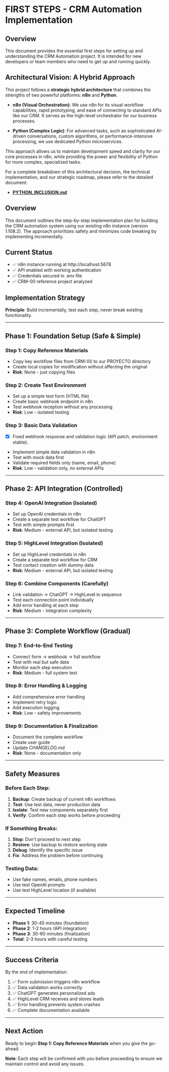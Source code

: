 # FIRST STEPS - CRM Automation Implementation

## Overview

This document provides the essential first steps for setting up and understanding the CRM Automation project. It is intended for new developers or team members who need to get up and running quickly.

## Architectural Vision: A Hybrid Approach

This project follows a **strategic hybrid architecture** that combines the strengths of two powerful platforms: **n8n** and **Python**.

-   **n8n (Visual Orchestration)**: We use n8n for its visual workflow capabilities, rapid prototyping, and ease of connecting to standard APIs like our CRM. It serves as the high-level orchestrator for our business processes.

-   **Python (Complex Logic)**: For advanced tasks, such as sophisticated AI-driven conversations, custom algorithms, or performance-intensive processing, we use dedicated Python microservices.

This approach allows us to maintain development speed and clarity for our core processes in n8n, while providing the power and flexibility of Python for more complex, specialized tasks.

For a complete breakdown of this architectural decision, the technical implementation, and our strategic roadmap, please refer to the detailed document:
-   **[PYTHON_INCLUSION.md](./PYTHON_INCLUSION.md)**


## Overview
This document outlines the step-by-step implementation plan for building the CRM automation system using our existing n8n instance (version 1.108.2). The approach prioritizes safety and minimizes code breaking by implementing incrementally.

## Current Status
- ✅ n8n instance running at http://localhost:5678
- ✅ API enabled with working authentication
- ✅ Credentials secured in .env file
- ✅ CRM-00 reference project analyzed

## Implementation Strategy
**Principle**: Build incrementally, test each step, never break existing functionality.

---

## Phase 1: Foundation Setup (Safe & Simple)

### Step 1: Copy Reference Materials
- Copy key workflow files from CRM-00 to our PROYECTO directory
- Create local copies for modification without affecting the original
- **Risk**: None - just copying files

### Step 2: Create Test Environment
- Set up a simple test form (HTML file)
- Create basic webhook endpoint in n8n
- Test webhook reception without any processing
- **Risk**: Low - isolated testing

### Step 3: Basic Data Validation
- [x] Fixed webhook response and validation logic (API patch, environment stable).
- Implement simple data validation in n8n
- Test with mock data first
- Validate required fields only (name, email, phone)
- **Risk**: Low - validation only, no external APIs

---

## Phase 2: API Integration (Controlled)

### Step 4: OpenAI Integration (Isolated)
- Set up OpenAI credentials in n8n
- Create a separate test workflow for ChatGPT
- Test with simple prompts first
- **Risk**: Medium - external API, but isolated testing

### Step 5: HighLevel Integration (Isolated)
- Set up HighLevel credentials in n8n
- Create a separate test workflow for CRM
- Test contact creation with dummy data
- **Risk**: Medium - external API, but isolated testing

### Step 6: Combine Components (Carefully)
- Link validation → ChatGPT → HighLevel in sequence
- Test each connection point individually
- Add error handling at each step
- **Risk**: Medium - integration complexity

---

## Phase 3: Complete Workflow (Gradual)

### Step 7: End-to-End Testing
- Connect form → webhook → full workflow
- Test with real but safe data
- Monitor each step execution
- **Risk**: Medium - full system test

### Step 8: Error Handling & Logging
- Add comprehensive error handling
- Implement retry logic
- Add execution logging
- **Risk**: Low - safety improvements

### Step 9: Documentation & Finalization
- Document the complete workflow
- Create user guide
- Update CHANGELOG.md
- **Risk**: None - documentation only

---

## Safety Measures

### Before Each Step:
1. **Backup**: Create backup of current n8n workflows
2. **Test**: Use test data, never production data
3. **Isolate**: Test new components separately first
4. **Verify**: Confirm each step works before proceeding

### If Something Breaks:
1. **Stop**: Don't proceed to next step
2. **Restore**: Use backup to restore working state
3. **Debug**: Identify the specific issue
4. **Fix**: Address the problem before continuing

### Testing Data:
- Use fake names, emails, phone numbers
- Use test OpenAI prompts
- Use test HighLevel location (if available)

---

## Expected Timeline
- **Phase 1**: 30-45 minutes (foundation)
- **Phase 2**: 1-2 hours (API integration)
- **Phase 3**: 30-60 minutes (finalization)
- **Total**: 2-3 hours with careful testing

---

## Success Criteria
By the end of implementation:
1. ✅ Form submission triggers n8n workflow
2. ✅ Data validation works correctly
3. ✅ ChatGPT generates personalized ads
4. ✅ HighLevel CRM receives and stores leads
5. ✅ Error handling prevents system crashes
6. ✅ Complete documentation available

---

## Next Action
Ready to begin **Step 1: Copy Reference Materials** when you give the go-ahead.

**Note**: Each step will be confirmed with you before proceeding to ensure we maintain control and avoid any issues.
